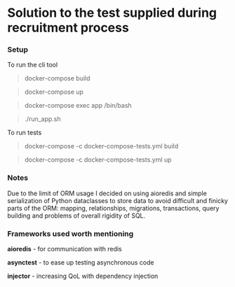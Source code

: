 # Solution to the test supplied during recruitment process

### Setup
To run the cli tool
> docker-compose build

> docker-compose up

> docker-compose exec app /bin/bash

> ./run_app.sh

To run tests

> docker-compose -c docker-compose-tests.yml build

> docker-compose -c docker-compose-tests.yml up

### Notes
Due to the limit of ORM usage I decided on using aioredis and simple 
serialization of Python dataclasses to store data to avoid difficult 
and finicky parts of the ORM: mapping, relationships, migrations, 
transactions, query building and problems of overall rigidity of SQL.

### Frameworks used worth mentioning
**aioredis** - for communication with redis

**asynctest** - to ease up testing asynchronous code

**injector** - increasing QoL with dependency injection